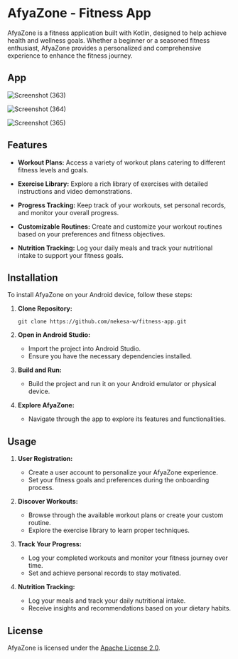 # AfyaZone - Fitness App

AfyaZone is a fitness application built with Kotlin, designed to help achieve health and wellness goals. Whether a beginner or a seasoned fitness enthusiast, AfyaZone provides a personalized and comprehensive experience to enhance the fitness journey.

## App
![Screenshot (363)](https://github.com/nekesa-w/fitness-app/assets/111288471/d69e32f5-8bb0-4c71-96ee-5c3027d7a414)

![Screenshot (364)](https://github.com/nekesa-w/fitness-app/assets/111288471/c52cf64e-d6fb-4bd5-92a6-c371aa42a74c)

![Screenshot (365)](https://github.com/nekesa-w/fitness-app/assets/111288471/017158d0-faa9-4fcb-8df2-24743ebad6d8)

## Features

- **Workout Plans:** Access a variety of workout plans catering to different fitness levels and goals.

- **Exercise Library:** Explore a rich library of exercises with detailed instructions and video demonstrations.

- **Progress Tracking:** Keep track of your workouts, set personal records, and monitor your overall progress.

- **Customizable Routines:** Create and customize your workout routines based on your preferences and fitness objectives.

- **Nutrition Tracking:** Log your daily meals and track your nutritional intake to support your fitness goals.

## Installation

To install AfyaZone on your Android device, follow these steps:

1. **Clone Repository:**
   ```
   git clone https://github.com/nekesa-w/fitness-app.git
   ```

2. **Open in Android Studio:**
   - Import the project into Android Studio.
   - Ensure you have the necessary dependencies installed.

3. **Build and Run:**
   - Build the project and run it on your Android emulator or physical device.

4. **Explore AfyaZone:**
   - Navigate through the app to explore its features and functionalities.

## Usage

1. **User Registration:**
   - Create a user account to personalize your AfyaZone experience.
   - Set your fitness goals and preferences during the onboarding process.

2. **Discover Workouts:**
   - Browse through the available workout plans or create your custom routine.
   - Explore the exercise library to learn proper techniques.

3. **Track Your Progress:**
   - Log your completed workouts and monitor your fitness journey over time.
   - Set and achieve personal records to stay motivated.

4. **Nutrition Tracking:**
   - Log your meals and track your daily nutritional intake.
   - Receive insights and recommendations based on your dietary habits.

## License

AfyaZone is licensed under the [Apache License 2.0](LICENSE).
